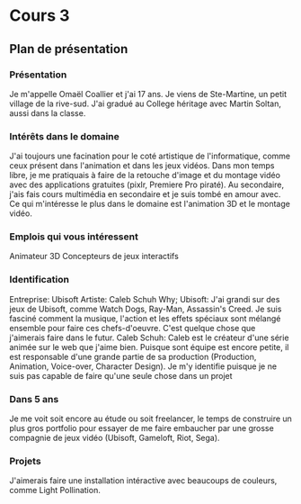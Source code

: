 # Cours 3
## Plan de présentation

### Présentation
Je m'appelle Omaël Coallier et j'ai 17 ans. Je viens de Ste-Martine, un petit village de la rive-sud.
J'ai gradué au College héritage avec Martin Soltan, aussi dans la classe.

### Intérêts dans le domaine
J'ai toujours une facination pour le coté artistique de l'informatique, comme ceux présent dans l'animation et dans les jeux vidéos. Dans mon temps libre, je me pratiquais à faire de la retouche d'image et du montage vidéo avec des applications gratuites (pixlr, Premiere Pro piraté). Au secondaire, j'ais fais cours multimédia en secondaire et je suis tombé en amour avec. Ce qui m'intéresse le plus dans le domaine est l'animation 3D et le montage vidéo.

### Emplois qui vous intéressent
Animateur 3D
Concepteurs de jeux interactifs

### Identification
Entreprise: Ubisoft
Artiste: Caleb Schuh
Why; 
Ubisoft: J'ai grandi sur des jeux de Ubisoft, comme Watch Dogs, Ray-Man, Assassin's Creed. Je suis fasciné comment la musique, l'action et les effets spéciaux sont mélangé ensemble pour faire ces chefs-d'oeuvre. C'est quelque chose que j'aimerais faire dans le futur.
Caleb Schuh: Caleb est le créateur d'une série animée sur le web que j'aime bien. Puisque sont équipe est encore petite, il est responsable d'une grande partie de sa production (Production, Animation, Voice-over, Character Design). Je m'y identifie puisque je ne suis pas capable de faire qu'une seule chose dans un projet

### Dans 5 ans
Je me voit soit encore au étude ou soit freelancer, le temps de construire un plus gros portfolio pour essayer de me faire embaucher par une grosse compagnie de jeux vidéo (Ubisoft, Gameloft, Riot, Sega).

### Projets
J'aimerais faire une installation intéractive avec beaucoups de couleurs, comme Light Pollination.
